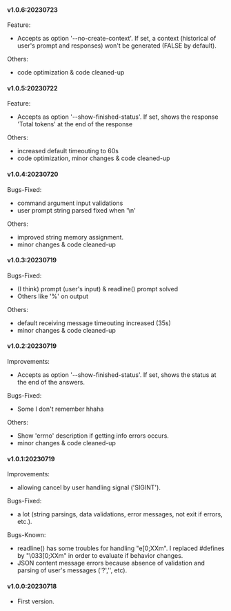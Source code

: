 #### v1.0.6:20230723

Feature:
- Accepts as option '--no-create-context'. If set, a context (historical of user's prompt and responses) won't be generated (FALSE by default).

Others:
- code optimization & code cleaned-up

#### v1.0.5:20230722

Feature:
- Accepts as option '--show-finished-status'. If set, shows the response 'Total tokens' at the end of the response

Others:
- increased default timeouting to 60s
- code optimization, minor changes & code cleaned-up

#### v1.0.4:20230720

Bugs-Fixed:
- command argument input validations 
- user prompt string parsed fixed when '\n'

Others:
- improved string memory assignment.
- minor changes & code cleaned-up

#### v1.0.3:20230719

Bugs-Fixed:

- (I think) prompt (user's input) & readline() prompt solved
- Others like '%' on output

Others:

- default receiving message timeouting increased (35s)
- minor changes & code cleaned-up

#### v1.0.2:20230719

Improvements:

- Accepts as option '--show-finished-status'. If set, shows the status at the end of the answers.
	
Bugs-Fixed:

- Some I don't remember hhaha

Others:

- Show 'errno' description if getting info errors occurs.
- minor changes & code cleaned-up

#### v1.0.1:20230719

Improvements:

- allowing cancel by user handling signal ('SIGINT').
	
Bugs-Fixed:

- a lot (string parsings, data validations, error messages, not exit if errors, etc.).

Bugs-Known:

- readline() has some troubles for handling "e[0;XXm". I replaced #defines by "\033[0;XXm" in order to evaluate if behavior changes.
- JSON content message errors because absence of validation and parsing of user's messages ('?','\', etc). 

#### v1.0.0:20230718

- First version.
